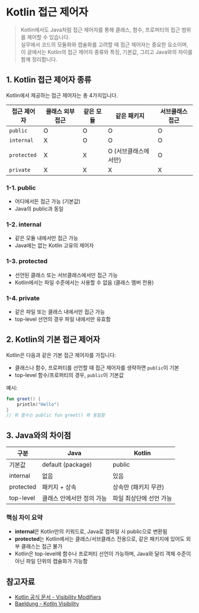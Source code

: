 # Kotlin 접근 제어자

> Kotlin에서도 Java처럼 접근 제어자를 통해 클래스, 함수, 프로퍼티의 접근 범위를 제어할 수 있습니다.  
> 실무에서 코드의 모듈화와 캡슐화를 고려할 때 접근 제어자는 중요한 요소이며,  
> 이 글에서는 Kotlin의 접근 제어자 종류와 특징, 기본값, 그리고 Java와의 차이를 함께 정리합니다.  

## 1. Kotlin 접근 제어자 종류

Kotlin에서 제공하는 접근 제어자는 총 4가지입니다.

| 접근 제어자      | 클래스 외부 접근 | 같은 모듈 | 같은 패키지       | 서브클래스 접근 |
| ----------- | --------- | ----- | ------------ | -------- |
| `public`    | O         | O     | O            | O        |
| `internal`  | X         | O     | O            | O        |
| `protected` | X         | X     | O (서브클래스에서만) | O        |
| `private`   | X         | X     | X            | X        |

### 1-1. public

* 어디에서든 접근 가능 (기본값)
* Java의 public과 동일

### 1-2. internal

* 같은 모듈 내에서만 접근 가능
* Java에는 없는 Kotlin 고유의 제어자

### 1-3. protected

* 선언된 클래스 또는 서브클래스에서만 접근 가능
* Kotlin에서는 파일 수준에서는 사용할 수 없음 (클래스 멤버 전용)

### 1-4. private

* 같은 파일 또는 클래스 내에서만 접근 가능
* top-level 선언의 경우 파일 내에서만 유효함

## 2. Kotlin의 기본 접근 제어자

Kotlin은 다음과 같은 기본 접근 제어자를 가집니다:

* 클래스나 함수, 프로퍼티를 선언할 때 접근 제어자를 생략하면 `public`이 기본
* top-level 함수/프로퍼티의 경우, `public`이 기본값

예시:

```kotlin
fun greet() {
    println("Hello")
}
// 위 함수는 public fun greet() 와 동일함
```

## 3. Java와의 차이점

| 구분        | Java              | Kotlin        |
| --------- | ----------------- | ------------- |
| 기본값       | default (package) | public        |
| internal  | 없음                | 있음            |
| protected | 패키지 + 상속          | 상속만 (패키지 무관)  |
| top-level | 클래스 안에서만 정의 가능    | 파일 최상단에 선언 가능 |

### 핵심 차이 요약

* **internal**은 Kotlin만의 키워드로, Java로 컴파일 시 public으로 변환됨
* **protected**는 Kotlin에서는 클래스/서브클래스 전용으로, 같은 패키지에 있어도 외부 클래스는 접근 불가
* Kotlin은 top-level에 함수나 프로퍼티 선언이 가능하며, Java와 달리 객체 수준이 아닌 파일 단위의 캡슐화가 가능함

## 참고자료

* [Kotlin 공식 문서 - Visibility Modifiers](https://kotlinlang.org/docs/visibility-modifiers.html)
* [Baeldung - Kotlin Visibility](https://www.baeldung.com/kotlin/visibility-modifiers)
